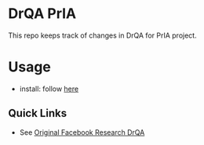 # DrQA PrIA

This repo keeps track of changes in DrQA for PrIA project.

# Usage

- install: follow [here](https://github.com/facebookresearch/DrQA/blob/f1105bdb57d372706d84101bd9123419a65b6961/README.md#installing-drqa)


## Quick Links

- See [Original Facebook Research DrQA](https://github.com/facebookresearch/DrQA/blob/f1105bdb57d372706d84101bd9123419a65b6961/README.md)